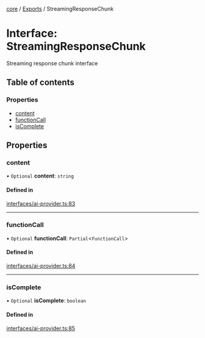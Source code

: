 <!-- 
 ⚠️  AUTO-GENERATED FILE - DO NOT EDIT MANUALLY
 This file is automatically generated by scripts/docs-generator.js
 To make changes, edit the source TypeScript files or update the generator script
-->

[core](../../) / [Exports](../modules) / StreamingResponseChunk

# Interface: StreamingResponseChunk

Streaming response chunk interface

## Table of contents

### Properties

- [content](StreamingResponseChunk#content)
- [functionCall](StreamingResponseChunk#functioncall)
- [isComplete](StreamingResponseChunk#iscomplete)

## Properties

### content

• `Optional` **content**: `string`

#### Defined in

[interfaces/ai-provider.ts:83](https://github.com/woojubb/robota/blob/5bd96a2904022733c7e702c034c771ccfd668a44/packages/core/src/interfaces/ai-provider.ts#L83)

___

### functionCall

• `Optional` **functionCall**: `Partial`\<`FunctionCall`\>

#### Defined in

[interfaces/ai-provider.ts:84](https://github.com/woojubb/robota/blob/5bd96a2904022733c7e702c034c771ccfd668a44/packages/core/src/interfaces/ai-provider.ts#L84)

___

### isComplete

• `Optional` **isComplete**: `boolean`

#### Defined in

[interfaces/ai-provider.ts:85](https://github.com/woojubb/robota/blob/5bd96a2904022733c7e702c034c771ccfd668a44/packages/core/src/interfaces/ai-provider.ts#L85)

